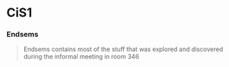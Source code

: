# CiS1

### Endsems

> Endsems contains most of the stuff that was explored and discovered during the informal meeting in room 346
